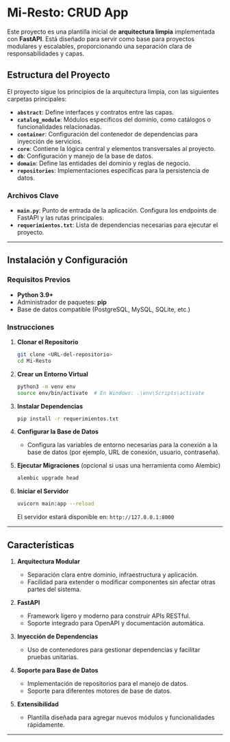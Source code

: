 # Mi-Resto: CRUD App

Este proyecto es una plantilla inicial de **arquitectura limpia** implementada con **FastAPI**. Está diseñado para servir como base para proyectos modulares y escalables, proporcionando una separación clara de responsabilidades y capas.

## Estructura del Proyecto

El proyecto sigue los principios de la arquitectura limpia, con las siguientes carpetas principales:

- **`abstract`**: Define interfaces y contratos entre las capas.
- **`catalog_module`**: Módulos específicos del dominio, como catálogos o funcionalidades relacionadas.
- **`container`**: Configuración del contenedor de dependencias para inyección de servicios.
- **`core`**: Contiene la lógica central y elementos transversales al proyecto.
- **`db`**: Configuración y manejo de la base de datos.
- **`domain`**: Define las entidades del dominio y reglas de negocio.
- **`repositories`**: Implementaciones específicas para la persistencia de datos.

### Archivos Clave

- **`main.py`**: Punto de entrada de la aplicación. Configura los endpoints de FastAPI y las rutas principales.
- **`requerimientos.txt`**: Lista de dependencias necesarias para ejecutar el proyecto.

---

## Instalación y Configuración

### Requisitos Previos

- **Python 3.9+**
- Administrador de paquetes: **pip**
- Base de datos compatible (PostgreSQL, MySQL, SQLite, etc.)

### Instrucciones

1. **Clonar el Repositorio**
   ```bash
   git clone <URL-del-repositorio>
   cd Mi-Resto
   ```

2. **Crear un Entorno Virtual**
   ```bash
   python3 -m venv env
   source env/bin/activate  # En Windows: .\env\Scripts\activate
   ```

3. **Instalar Dependencias**
   ```bash
   pip install -r requerimientos.txt
   ```

4. **Configurar la Base de Datos**
   - Configura las variables de entorno necesarias para la conexión a la base de datos (por ejemplo, URL de conexión, usuario, contraseña).

5. **Ejecutar Migraciones** (opcional si usas una herramienta como Alembic)
   ```bash
   alembic upgrade head
   ```

6. **Iniciar el Servidor**
   ```bash
   uvicorn main:app --reload
   ```
   El servidor estará disponible en: `http://127.0.0.1:8000`

---

## Características

1. **Arquitectura Modular**
   - Separación clara entre dominio, infraestructura y aplicación.
   - Facilidad para extender o modificar componentes sin afectar otras partes del sistema.

2. **FastAPI**
   - Framework ligero y moderno para construir APIs RESTful.
   - Soporte integrado para OpenAPI y documentación automática.

3. **Inyección de Dependencias**
   - Uso de contenedores para gestionar dependencias y facilitar pruebas unitarias.

4. **Soporte para Base de Datos**
   - Implementación de repositorios para el manejo de datos.
   - Soporte para diferentes motores de base de datos.

5. **Extensibilidad**
   - Plantilla diseñada para agregar nuevos módulos y funcionalidades rápidamente.

---





